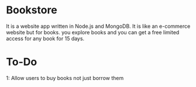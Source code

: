 # Bookstore
It is a website app written in Node.js and MongoDB. It is like an e-commerce website but for books. you explore books and you can get a free limited access for any book for 15 days.
# To-Do
1: Allow users to buy books not just borrow them
